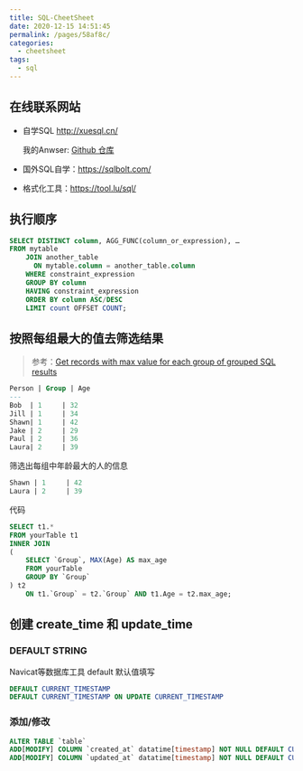 ```yaml
---
title: SQL-CheetSheet
date: 2020-12-15 14:51:45
permalink: /pages/58af8c/
categories: 
  - cheetsheet
tags: 
  - sql
---
```


## 在线联系网站

- 自学SQL http://xuesql.cn/

  我的Anwser: [Github 仓库](https://github.com/PPsteven/sql-resources/blob/main/xuesql_answer.sql)

- 国外SQL自学：https://sqlbolt.com/
- 格式化工具：https://tool.lu/sql/

## 执行顺序

```sql
SELECT DISTINCT column, AGG_FUNC(column_or_expression), …
FROM mytable
    JOIN another_table
      ON mytable.column = another_table.column
    WHERE constraint_expression
    GROUP BY column
    HAVING constraint_expression
    ORDER BY column ASC/DESC
    LIMIT count OFFSET COUNT;
```

## 按照每组最大的值去筛选结果

> 参考：[Get records with max value for each group of grouped SQL results](https://stackoverflow.com/questions/12102200/get-records-with-max-value-for-each-group-of-grouped-sql-results)

```sql
Person | Group | Age
---
Bob  | 1     | 32  
Jill | 1     | 34  
Shawn| 1     | 42  
Jake | 2     | 29  
Paul | 2     | 36  
Laura| 2     | 39  
```

筛选出每组中年龄最大的人的信息

```sql
Shawn | 1     | 42    
Laura | 2     | 39  
```

代码

```sql
SELECT t1.*
FROM yourTable t1
INNER JOIN
(
    SELECT `Group`, MAX(Age) AS max_age
    FROM yourTable
    GROUP BY `Group`
) t2
    ON t1.`Group` = t2.`Group` AND t1.Age = t2.max_age;
```

## 创建 create_time 和 update_time

### DEFAULT STRING

Navicat等数据库工具 default 默认值填写

```sql
DEFAULT CURRENT_TIMESTAMP
DEFAULT CURRENT_TIMESTAMP ON UPDATE CURRENT_TIMESTAMP
```

### 添加/修改

```sql
ALTER TABLE `table`
ADD[MODIFY] COLUMN `created_at` datatime[timestamp] NOT NULL DEFAULT CURRENT_TIMESTAMP AFTER `last_column`
ADD[MODIFY] COLUMN `updated_at` datatime[timestamp] NOT NULL DEFAULT CURRENT_TIMESTAMP ON UPDATE CURRENT_TIMESTAMP AFTER `created_at`
```

